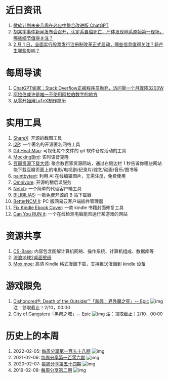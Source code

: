# 近日资讯

1. [微软计划未来几周在必应中整合改进版 ChatGPT](https://www.solidot.org/story?sid=74022)
2. [胡某宇事件新闻发布会召开，认定系自缢死亡，尸体发现地系原始第一现场，哪些细节值得关注？](https://www.zhihu.com/question/581805708)
3. [2 月 1 日，全面实行股票发行注册制改革正式启动，哪些信息值得关注？将产生哪些影响？](https://www.zhihu.com/question/581712822)

# 每周导读

1. [ChatGPT偷家：Stack Overflow正被程序员抛弃，访问量一个月骤降3200W](https://mp.weixin.qq.com/s/DHU9aoVuzR4TXLnr3pAb1A)
2. [阿拉伯或许是唯一不使用阿拉伯数字的地方](https://mp.weixin.qq.com/s/vzT1igJIM-cHHFQQTGUT3Q)
3. [从零开始用LaTeX制作简历](https://drshika.me/2022/04/15/latex-resumes)

# 实用工具

1. [ShareX](https://github.com/ShareX/ShareX): 开源的截图工具
2. [I2P](https://github.com/PurpleI2P/i2pdbrowser): 一个著名的开源匿名网络工具
3. [Git Heat Map](https://github.com/jmforsythe/Git-Heat-Map): 可视化每个文件的 git 软件仓库活动的工具
4. [MockingBird](https://github.com/babysor/MockingBird): 实时语音克隆
5. [豆瓣资源下载大师](https://greasyfork.org/zh-CN/scripts/329484): 聚合数百家资源网站，通过右侧边栏 1 秒告诉你哪些网站能下载豆瓣页面上的电影/电视剧/纪录片/综艺/动画/音乐/图书等
6. [paintbytext](https://github.com/replicate/paint-by-text): 利用 AI 在线编辑图片，无需注册，免费使用
7. [Omnivore](https://github.com/omnivore-app/omnivore): 开源的稍后读服务
8. [Netch](https://github.com/netchx/netch): 一个简单的代理客户端工具
9. [BILIBILIAS](https://github.com/1250422131/bilibilias): 一款免费开源的 B 站下载器
10. [BetterNCM II](https://github.com/MicroCBer/BetterNCM): PC 版网易云客户端插件管理器
11. [Fix Kindle Ebook Cover](https://github.com/bookfere/Fix-Kindle-Ebook-Cover): 一款 kindle 书籍封面修复工具
12. [Can You RUN it](https://www.systemrequirementslab.com/cyri): 一个在线检测电脑能否运行某游戏的网站

# 资源共享

1. [CS-Base](https://github.com/xiaolincoder/CS-Base): 内容包含图解计算机网络、操作系统、计算机组成、数据库等
2. [流浪地球2桌面壁纸](https://andyloveit.lanzoue.com/iQMC30m9zpqd)
3. [Mox.moe](https://vol.moe/): 高清 Kindle 格式漫画下载，支持推送漫画到 kindle 设备

# 游戏限免

1. [Dishonored®: Death of the Outsider™「羞辱：界外魔之死」-- Epic](https://store.epicgames.com/p/dishonored-death-of-the-outsider)
![img](https://mmbiz.qpic.cn/sz_mmbiz_jpg/pDARXZuibAKQSpoicg9YdvkOsapQ9xGkIRZt830Sw94SX3qMPyxswqMeKibfneks6aZl6ibnPMicbCrmETaL2fBH5HQ/0?wx_fmt=jpeg)
注：领取截止！2/10，00:00
2. [City of Gangsters「黑帮之城」-- Epic](https://store.epicgames.com/p/city-of-gangsters-6c2974)
![img](https://mmbiz.qpic.cn/sz_mmbiz_jpg/pDARXZuibAKQSpoicg9YdvkOsapQ9xGkIRCYFISwecHy2xHeDgb4BRraia8mfoY5udcBicAeemtnVGOuicmtExQ4biag/0?wx_fmt=jpeg)
注：领取截止！2/10，00:00

# 历史上的本周

1. 2022-02-05: [每周分享第一百五十八期](https://mp.weixin.qq.com/s/K93jebdOR4H9z3gr81Pc9g)
![img](https://mmbiz.qpic.cn/sz_mmbiz_png/pDARXZuibAKQWHibibuLJg3Zic2nMmDyNEtfHQ5JcBht1yRxWjn36MuVM0gpxQ7as3S5N7jEoT2iaoHDN5JXryhUXbw/640?wx_fmt=png&wxfrom=5&wx_lazy=1&wx_co=1)
2. 2021-02-06: [每周分享第一百零六期](https://mp.weixin.qq.com/s/EKhZfvO3pCcuJuvbqsmZHA)
![img](https://mmbiz.qpic.cn/sz_mmbiz_jpg/pDARXZuibAKR05ibXLuB4q0PiaupHlrw5KyiayDG1zRYjo6ib0GAsliau6pqaq9SoByQgrBjfc0U0IOibAZz8FicP3sp2w/640?wx_fmt=jpeg&wxfrom=5&wx_lazy=1&wx_co=1)
3. 2020-02-07: [每周分享第五十四期](https://mp.weixin.qq.com/s/bSXNBWBH5-VYvmsfO1V9-w)
![img](https://mmbiz.qpic.cn/sz_mmbiz_png/pDARXZuibAKQTABQ3Sic9jb7aor9qPhyPuIG8gUgzicMwTs2KCIWCNQpNZSttuB0MiaPL1TGwMEY5e2YYVuA0k10pA/640?wx_fmt=png&wxfrom=5&wx_lazy=1&wx_co=1)
4. 2019-02-08: [每周分享第二期](#)
![img](https://mmbiz.qpic.cn/sz_mmbiz_jpg/pDARXZuibAKSUqBhJGjm5lCJz8HmfSsIbOzbEKQV9ChcvNjHia74Vc8utdfsZ8wVvrfibibheSqzS0c77J3VfnzRIg/640?wx_fmt=jpeg&amp;from=appmsg)